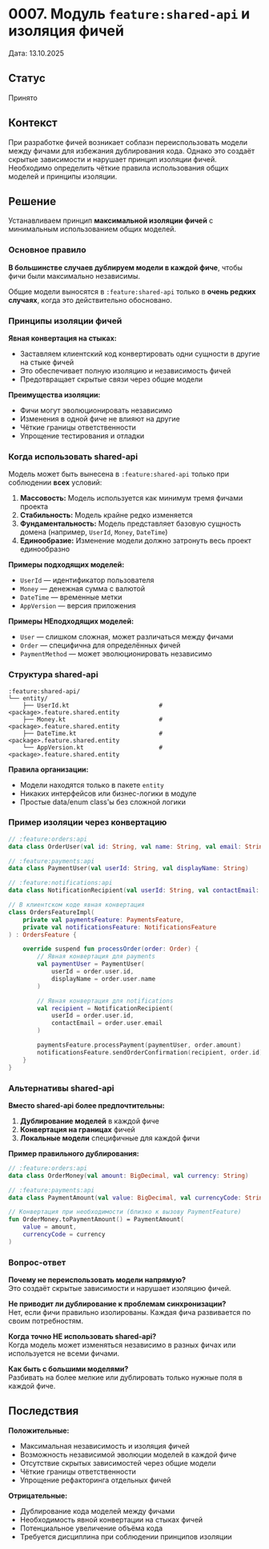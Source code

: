 # 0007. Модуль `feature:shared-api` и изоляция фичей

Дата: 13.10.2025

## Статус

Принято

## Контекст

При разработке фичей возникает соблазн переиспользовать модели между фичами для избежания дублирования кода. Однако это
создаёт скрытые зависимости и нарушает принцип изоляции фичей. Необходимо определить чёткие правила использования общих
моделей и принципы изоляции.

## Решение

Устанавливаем принцип **максимальной изоляции фичей** с минимальным использованием общих моделей.

### Основное правило

**В большинстве случаев дублируем модели в каждой фиче**, чтобы фичи были максимально независимы.

Общие модели выносятся в `:feature:shared-api` только в **очень редких случаях**, когда это действительно обосновано.

### Принципы изоляции фичей

**Явная конвертация на стыках:**

- Заставляем клиентский код конвертировать одни сущности в другие на стыке фичей
- Это обеспечивает полную изоляцию и независимость фичей
- Предотвращает скрытые связи через общие модели

**Преимущества изоляции:**

- Фичи могут эволюционировать независимо
- Изменения в одной фиче не влияют на другие
- Чёткие границы ответственности
- Упрощение тестирования и отладки

### Когда использовать shared-api

Модель может быть вынесена в `:feature:shared-api` только при соблюдении **всех** условий:

1. **Массовость:** Модель используется как минимум тремя фичами проекта
2. **Стабильность:** Модель крайне редко изменяется
3. **Фундаментальность:** Модель представляет базовую сущность домена (например, `UserId`, `Money`, `DateTime`)
4. **Единообразие:** Изменение модели должно затронуть весь проект единообразно

**Примеры подходящих моделей:**

- `UserId` — идентификатор пользователя
- `Money` — денежная сумма с валютой
- `DateTime` — временные метки
- `AppVersion` — версия приложения

**Примеры НЕподходящих моделей:**

- `User` — слишком сложная, может различаться между фичами
- `Order` — специфична для определённых фичей
- `PaymentMethod` — может эволюционировать независимо

### Структура shared-api

```
:feature:shared-api/
└── entity/
    ├── UserId.kt                         # <package>.feature.shared.entity
    ├── Money.kt                          # <package>.feature.shared.entity
    ├── DateTime.kt                       # <package>.feature.shared.entity
    └── AppVersion.kt                     # <package>.feature.shared.entity
```

**Правила организации:**

- Модели находятся только в пакете `entity`
- Никаких интерфейсов или бизнес-логики в модуле
- Простые data/enum class'ы без сложной логики

### Пример изоляции через конвертацию

```kotlin
// :feature:orders:api
data class OrderUser(val id: String, val name: String, val email: String)

// :feature:payments:api
data class PaymentUser(val userId: String, val displayName: String)

// :feature:notifications:api
data class NotificationRecipient(val userId: String, val contactEmail: String)

// В клиентском коде явная конвертация
class OrdersFeatureImpl(
    private val paymentsFeature: PaymentsFeature,
    private val notificationsFeature: NotificationsFeature
) : OrdersFeature {

    override suspend fun processOrder(order: Order) {
        // Явная конвертация для payments
        val paymentUser = PaymentUser(
            userId = order.user.id,
            displayName = order.user.name
        )

        // Явная конвертация для notifications
        val recipient = NotificationRecipient(
            userId = order.user.id,
            contactEmail = order.user.email
        )

        paymentsFeature.processPayment(paymentUser, order.amount)
        notificationsFeature.sendOrderConfirmation(recipient, order.id)
    }
}
```

### Альтернативы shared-api

**Вместо shared-api более предпочтительны:**

1. **Дублирование моделей** в каждой фиче
2. **Конвертация на границах** фичей
3. **Локальные модели** специфичные для каждой фичи

**Пример правильного дублирования:**

```kotlin
// :feature:orders:api
data class OrderMoney(val amount: BigDecimal, val currency: String)

// :feature:payments:api
data class PaymentAmount(val value: BigDecimal, val currencyCode: String)

// Конвертация при необходимости (близко к вызову PaymentFeature)
fun OrderMoney.toPaymentAmount() = PaymentAmount(
    value = amount,
    currencyCode = currency
)
```

### Вопрос-ответ

**Почему не переиспользовать модели напрямую?**  
Это создаёт скрытые зависимости и нарушает изоляцию фичей.

**Не приводит ли дублирование к проблемам синхронизации?**  
Нет, если фичи правильно изолированы. Каждая фича развивается по своим потребностям.

**Когда точно НЕ использовать shared-api?**  
Когда модель может изменяться независимо в разных фичах или используется не всеми фичами.

**Как быть с большими моделями?**  
Разбивать на более мелкие или дублировать только нужные поля в каждой фиче.

## Последствия

**Положительные:**

- Максимальная независимость и изоляция фичей
- Возможность независимой эволюции моделей в каждой фиче
- Отсутствие скрытых зависимостей через общие модели
- Чёткие границы ответственности
- Упрощение рефакторинга отдельных фичей

**Отрицательные:**

- Дублирование кода моделей между фичами
- Необходимость явной конвертации на стыках фичей
- Потенциальное увеличение объёма кода
- Требуется дисциплина при соблюдении принципов изоляции
